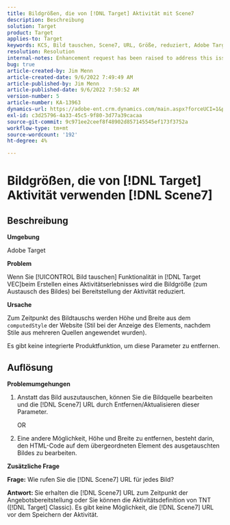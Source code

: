 ```yaml
---
title: Bildgrößen, die von [!DNL Target] Aktivität mit Scene7
description: Beschreibung
solution: Target
product: Target
applies-to: Target
keywords: KCS, Bild tauschen, Scene7, URL, Größe, reduziert, Adobe Target
resolution: Resolution
internal-notes: Enhancement request has been raised to address this issue permanentaly
bug: true
article-created-by: Jim Menn
article-created-date: 9/6/2022 7:49:49 AM
article-published-by: Jim Menn
article-published-date: 9/6/2022 7:50:52 AM
version-number: 5
article-number: KA-13963
dynamics-url: https://adobe-ent.crm.dynamics.com/main.aspx?forceUCI=1&pagetype=entityrecord&etn=knowledgearticle&id=f88b677b-b82d-ed11-9db1-0022480866ad
exl-id: c3d25796-4a33-45c5-9f80-3d77a39cacaa
source-git-commit: 9c971ee2ceef8f48902d857145545ef173f3752a
workflow-type: tm+mt
source-wordcount: '192'
ht-degree: 4%

---
```


# Bildgrößen, die von [!DNL Target] Aktivität verwenden [!DNL Scene7]

## Beschreibung

<b>Umgebung</b>

Adobe Target

<b>Problem</b>

Wenn Sie [!UICONTROL Bild tauschen] Funktionalität in [!DNL Target VEC]beim Erstellen eines Aktivitätserlebnisses wird die Bildgröße (zum Austausch des Bildes) bei Bereitstellung der Aktivität reduziert.

<b>Ursache</b>

Zum Zeitpunkt des Bildtauschs werden Höhe und Breite aus dem `computedStyle` der Website (Stil bei der Anzeige des Elements, nachdem Stile aus mehreren Quellen angewendet wurden).

Es gibt keine integrierte Produktfunktion, um diese Parameter zu entfernen.

## Auflösung

<b>Problemumgehungen</b>

1. Anstatt das Bild auszutauschen, können Sie die Bildquelle bearbeiten und die [!DNL Scene7] URL durch Entfernen/Aktualisieren dieser Parameter.

   OR

1. Eine andere Möglichkeit, Höhe und Breite zu entfernen, besteht darin, den HTML-Code auf dem übergeordneten Element des ausgetauschten Bildes zu bearbeiten.

<b>Zusätzliche Frage</b>

<b>Frage:</b> Wie rufen Sie die [!DNL Scene7] URL für jedes Bild? 

<b>Antwort: </b>Sie erhalten die [!DNL Scene7] URL zum Zeitpunkt der Angebotsbereitstellung oder Sie können die Aktivitätsdefinition von TNT ([!DNL Target] Classic). Es gibt keine Möglichkeit, die [!DNL Scene7] URL vor dem Speichern der Aktivität.
